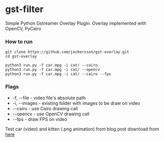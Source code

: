 # gst-filter
Simple Python Gstreamer Overlay Plugin.
Overlay implemented with OpenCV, PyCairo

### How to run

    git clone https://github.com/jackersson/gst-overlay.git
    cd gst-overlay

    python3 run.py -f car.mpg -i cat/ --cairo
    python3 run.py -f car.mpg -i cat/ --opencv
    python3 run.py -f car.mpg -i cat/ --cairo --fps
    
    
### Flags
- -f, --file - video file's absolute path
- -i, --images - existing folder with images to be draw on video
- --cairo - use Cairo drawing call
- --opencv - use OpenCV drawing call
- --fps - draw FPS on video
 
Test car (video) and kitten (.png animation) from blog post download from [here](https://drive.google.com/drive/folders/1Vd0sRuW9BE2md6idEq6wYWYb6jWRkaju?usp=sharing)
